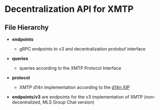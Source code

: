 # Decentralization API for XMTP

## File Hierarchy

- **endpoints**
  - gRPC endpoints to v3 and decentralization protobuf interface
- **queries**
  - queries according to the XMTP Protocol Interface
- **protocol**
  - XMTP d14n implementation according to the
    [d14n XIP](https://github.com/xmtp/XIPs/blob/main/XIPs/xip-49-decentralized-backend.md#33-client-to-node-protocol)

- **endpoints/v3** are endpoints for the v3 implementation of XMTP
  (non-decentralized, MLS Group Chat version)
